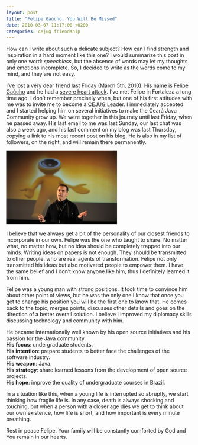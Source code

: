 ```yaml
---
layout: post
title: "Felipe Gaúcho, You Will Be Missed"
date: 2010-03-07 11:17:00 +0200
categories: cejug friendship
---
```


How can I write about such a delicate subject? How can I find strength and inspiration in a hard moment like this one? I would summarize this post in only one word: _speechless_, but the absence of words may let my thoughts and emotions incomplete. So, I decided to write as the words come to my mind, and they are not easy.

I’ve lost a very dear friend last Friday (March 5th, 2010). His name is <a href="http://www.java.net/blogs/felipegaucho/">Felipe Gaúcho</a> and he had a <a href="http://www.cejug.org/2010/03/06/noticia-triste-para-o-java-no-brasil-e-o-ceara/">severe heart attack</a>. I’ve met Felipe in Fortaleza a long time ago. I don’t remember precisely when, but one of his first attitudes with me was to invite me to become a <a href="http://www.cejug.org/">CEJUG</a> Leader. I immediately accepted and I started helping him on several initiatives to make the Ceará Java Community grow up. We were together in this journey until last Friday, when he passed away. His last email to me was last Sunday, our last chat was also a week ago, and his last comment on my blog was last Thursday, copying a link to his most recent post on his blog. He is also in my list of followers, on the right, and will remain there permanently.

![DSC_3407-300x199.jpg](/images/posts/DSC_3407-300x199.jpg)

I believe that we always get a bit of the personality of our closest friends to incorporate in our own. Felipe was the one who taught to share. No matter what, no matter how, but no idea should be completely trapped into our minds. Writing ideas on papers is not enough. They should be transmitted to other people, who are real agents of transformation. Felipe not only transmitted his ideas but also motivated people to empower them. I have the same belief and I don’t know anyone like him, thus I definitely learned it from him.

Felipe was a young man with strong positions. It took time to convince him about other point of views, but he was the only one I know that once you get to change his position you will be the first one to know that. He comes back to the topic, merges points, discusses other details and goes on the direction of a better overall solution. I believe I improved my diplomacy skills discussing technology and community with him.

He became internationally well known by his open source initiatives and his passion for the Java community.<br/>**His focus**: undergraduate students. <br/>**His intention**: prepare students to better face the challenges of the software industry. <br/>**His weapon**: Java. <br/>**His strategy**: share learned lessons from the development of open source projects.<br/>**His hope**: improve the quality of undergraduate courses in Brazil.

In a situation like this, when a young life is interrupted so abruptly, we start thinking how fragile life is. In any case, death is always shocking and touching, but when a person with a closer age dies we get to think about our own existence, how life is short, and how important is every minute breathing.

Rest in peace Felipe. Your family will be constantly comforted by God and You remain in our hearts.

